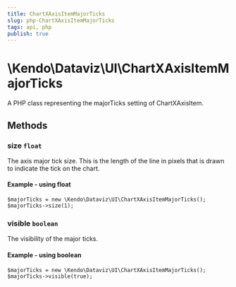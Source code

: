 ```yaml
---
title: ChartXAxisItemMajorTicks
slug: php-ChartXAxisItemMajorTicks
tags: api, php
publish: true
---
```


# \Kendo\Dataviz\UI\ChartXAxisItemMajorTicks

A PHP class representing the majorTicks setting of ChartXAxisItem.


## Methods

### size `float`

The axis major tick size. This is the length of the line in pixels that is drawn to indicate the tick on the chart.


#### Example - using float
    $majorTicks = new \Kendo\Dataviz\UI\ChartXAxisItemMajorTicks();
    $majorTicks->size(1);

### visible `boolean`

The visibility of the major ticks.


#### Example - using boolean
    $majorTicks = new \Kendo\Dataviz\UI\ChartXAxisItemMajorTicks();
    $majorTicks->visible(true);


